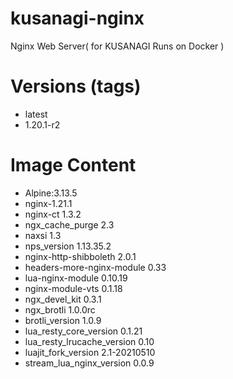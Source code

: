 # kusanagi-nginx

Nginx Web Server( for KUSANAGI Runs on Docker )

# Versions (tags)

- latest
- 1.20.1-r2

# Image Content

- Alpine:3.13.5
- nginx-1.21.1
- nginx-ct 1.3.2
- ngx_cache_purge 2.3
- naxsi 1.3
- nps_version 1.13.35.2
- nginx-http-shibboleth 2.0.1
- headers-more-nginx-module 0.33
- lua-nginx-module 0.10.19
- nginx-module-vts 0.1.18
- ngx_devel_kit 0.3.1
- ngx_brotli 1.0.0rc
- brotli_version 1.0.9
- lua_resty_core_version 0.1.21
- lua_resty_lrucache_version 0.10
- luajit_fork_version 2.1-20210510
- stream_lua_nginx_version 0.0.9

